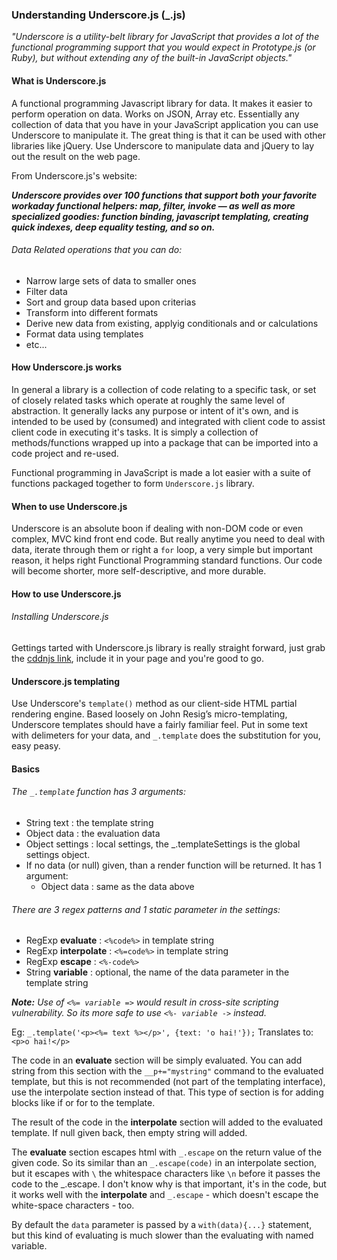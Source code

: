 ### Understanding Underscore.js (_.js)

*"Underscore is a utility-belt library for JavaScript that provides a lot of the functional programming support that you would expect in Prototype.js (or Ruby), but without extending any of the built-in JavaScript objects."*

#### What is Underscore.js
A functional programming Javascript library for data. It makes it easier to perform operation on data. Works on JSON, Array etc. Essentially any collection of data that you have in your JavaScript application you can use Underscore to manipulate it. The great thing is that it can be used with other libraries like jQuery. Use Underscore to manipulate data and jQuery to lay out the result on the web page. 

From Underscore.js's website:

***Underscore provides over 100 functions that support both your favorite workaday functional helpers: map, filter, invoke — as well as more specialized goodies: function binding, javascript templating, creating quick indexes, deep equality testing, and so on.***

###### Data Related operations that you can do:
* Narrow large sets of data to smaller ones
* Filter data
* Sort and group data based upon criterias
* Transform into different formats
* Derive new data from existing, applyig conditionals and or calculations
* Format data using templates
* etc...

#### How Underscore.js works

In general a library is a collection of code relating to a specific task, or set of closely related tasks which operate at roughly the same level of abstraction. It generally lacks any purpose or intent of it's own, and is intended to be used by (consumed) and integrated with client code to assist client code in executing it's tasks. It is simply a collection of methods/functions wrapped up into a package that can be imported into a code project and re-used.

Functional programming in JavaScript is made a lot easier with a suite of functions packaged together to form `Underscore.js` library.

#### When to use Underscore.js

Underscore is an absolute boon if dealing with non-DOM code or even complex, MVC kind front end code. But really anytime you need to deal with data, iterate through them or right a `for` loop, a very simple but important reason, it helps right Functional Programming standard functions. Our code will become shorter, more self-descriptive, and more durable.

#### How to use Underscore.js

###### Installing Underscore.js
Gettings tarted with Underscore.js library is really straight forward, just grab the [cddnjs link](https://cdnjs.cloudflare.com/ajax/libs/underscore.js/1.7.0/underscore-min.js), include it in your page and you're good to go.

#### Underscore.js templating

Use Underscore's `template()` method as our client-side HTML partial rendering engine. Based loosely on John Resig’s micro-templating, Underscore templates should have a fairly familiar feel. Put in some text with delimeters for your data, and `_.template` does the substitution for you, easy peasy.

#### Basics

###### The `_.template` function has 3 arguments:

* String text : the template string
* Object data : the evaluation data
* Object settings : local settings, the _.templateSettings is the global settings  object.
* If no data (or null) given, than a render function will be returned. It has 1 argument:
  - Object data : same as the data above


###### There are 3 regex patterns and 1 static parameter in the settings:
 - RegExp **evaluate** : `<%code%>` in template string
 - RegExp **interpolate** : `<%=code%>` in template string
 - RegExp **escape** : `<%-code%>`
 - String **variable** : optional, the name of the data parameter in the template string
 
***Note:*** *Use of `<%= variable =>` would result in cross-site scripting vulnerability. So its more safe to use `<%- variable ->` instead.*

Eg: `_.template('<p><%= text %></p>', {text: 'o hai!'});`
Translates to: `<p>o hai!</p>`

The code in an **evaluate** section will be simply evaluated. You can add string from this section with the `__p+="mystring"` command to the evaluated template, but this is not recommended (not part of the templating interface), use the interpolate section instead of that. This type of section is for adding blocks like if or for to the template.

The result of the code in the **interpolate** section will added to the evaluated template. If null given back, then empty string will added.

The **evaluate** section escapes html with `_.escape` on the return value of the given code. So its similar than an `_.escape(code)` in an interpolate section, but it escapes with `\` the whitespace characters like `\n` before it passes the code to the _.escape. I don't know why is that important, it's in the code, but it works well with the **interpolate** and `_.escape` - which doesn't escape the white-space characters - too.

By default the `data` parameter is passed by a `with(data){...}` statement, but this kind of evaluating is much slower than the evaluating with named variable. 




